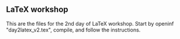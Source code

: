 ## LaTeX workshop

This are the files for the 2nd day of LaTeX workshop.
Start by openinf "day2latex_v2.tex", compile, and follow the instructions.




